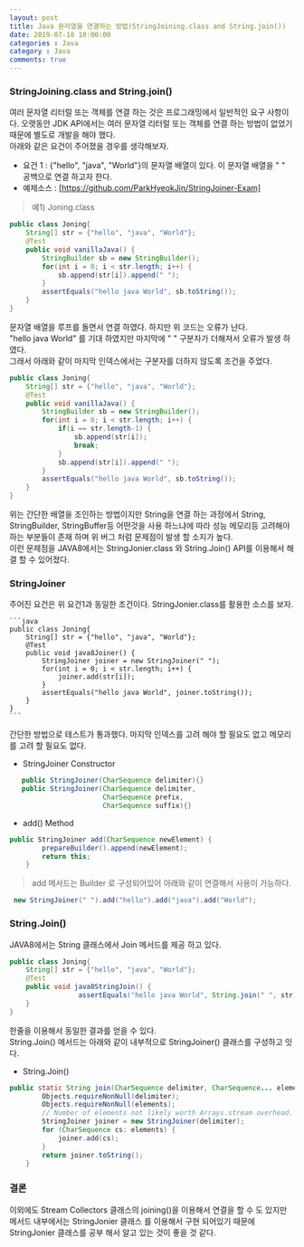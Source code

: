 ```yaml
---
layout: post
title: Java 문자열을 연결하는 방법(StringJoining.class and String.join())
date: 2019-07-18 10:00:00
categories : Java
category : Java
comments: true
---
```


### StringJoining.class and String.join()

여러 문자열 리터럴 또는 객체를 연결 하는 것은 프로그래밍에서 일반적인 요구 사항이다.
오랫동안 JDK API에서는 여러 문자열 리터럴 또는 객체를 연결 하는 방법이 없었기 때문에
별도로 개발을 해야 했다.  
아래와 같은 요건이 주어졌을 경우를 생각해보자.

- 요건 1 : {"hello", "java", "World"}의 문자열 배열이 있다. 이 문자열 배열을 " " 공백으로 연결 하고자 한다.
- 예제소스 : [https://github.com/ParkHyeokJin/StringJoiner-Exam]
  
> 예1) Joning.class

```java
public class Joning{
    String[] str = {"hello", "java", "World"};
    @Test
    public void vanillaJava() {
        StringBuilder sb = new StringBuilder();
        for(int i = 0; i < str.length; i++) {
            sb.append(str[i]).append(" ");
        }
        assertEquals("hello java World", sb.toString());
    }
}
```
    
문자열 배열을 루프를 돌면서 연결 하였다. 하지만 위 코드는 오류가 난다.  
"hello java World" 를 기대 하였지만 마지막에 " " 구분자가 더해져서 오류가 발생 하였다.  
그래서 아래와 같이 마지막 인덱스에서는 구분자를 더하지 않도록 조건을 주었다.  
    
```java
public class Joning{
    String[] str = {"hello", "java", "World"};
    @Test
    public void vanillaJava() {
        StringBuilder sb = new StringBuilder();
        for(int i = 0; i < str.length; i++) {
            if(i == str.length-1) {
                sb.append(str[i]); 
                break;
            }
            sb.append(str[i]).append(" ");
        }
        assertEquals("hello java World", sb.toString());
    }
}
```
    
위는 간단한 배열을 조인하는 방법이지만 String을 연결 하는 과정에서 String, StringBuilder, StringBuffer등
어떤것을 사용 하느냐에 따라 성능 메모리등 고려해야 하는 부분들이 존재 하며
위 버그 처럼 문제점이 발생 할 소지가 높다.  
이런 문제점을 JAVA8에서는 StringJonier.class 와 String.Join() API를 이용해서 해결 할 수 있어졌다.
    
### StringJoiner  
주어진 요건은 위 요건1과 동일한 조건이다. StringJonier.class를 활용한 소스를 보자.

    ```java
    public class Joning{
        String[] str = {"hello", "java", "World"};
        @Test
        public void java8Joiner() {
            StringJoiner joiner = new StringJoiner(" ");
            for(int i = 0; i < str.length; i++) {
                joiner.add(str[i]);
            }
            assertEquals("hello java World", joiner.toString());
        }
    }
    ```    

간단한 방법으로 테스트가 통과했다. 마지막 인덱스를 고려 해야 할 필요도 없고 메모리를 고려 할 필요도 없다.  
    
- StringJoiner Constructor
    
```java
   public StringJoiner(CharSequence delimiter){}
   public StringJoiner(CharSequence delimiter,
                       CharSequence prefix,
                       CharSequence suffix){}
```
    
- add() Method
    
```java
public StringJoiner add(CharSequence newElement) {
        prepareBuilder().append(newElement);
        return this;
    }
 ```
     
> add 메서드는 Builder 로 구성되어있어 아래와 같이 연결해서 사용이 가능하다.
    
```java
 new StringJoiner(" ").add("hello").add("java").add("World");
```
    
### String.Join()

JAVA8에서는 String 클래스에서 Join 메서드를 제공 하고 있다.
    
```java
public class Joning{
    String[] str = {"hello", "java", "World"};
    @Test
    public void java8StringJoin() {
                 assertEquals("hello java World", String.join(" ", str));
    }
}
```
    
한줄을 이용해서 동일한 결과를 얻을 수 있다.  
String.Join() 메서드는 아래와 같이 내부적으로 StringJoiner() 클래스를 구성하고 잇다.
    
- String.Join()
    
```java
public static String join(CharSequence delimiter, CharSequence... elements) {
        Objects.requireNonNull(delimiter);
        Objects.requireNonNull(elements);
        // Number of elements not likely worth Arrays.stream overhead.
        StringJoiner joiner = new StringJoiner(delimiter);
        for (CharSequence cs: elements) {
            joiner.add(cs);
        }
        return joiner.toString();
    }
```
    
### 결론
이외에도 Stream Collectors 클래스의 joining()을 이용해서 연결을 할 수 도 있지만
메서드 내부에서는 StringJonier 클래스 를 이용해서 구현 되어있기 때문에
StringJonier 클래스를 공부 해서 알고 있는 것이 좋을 것 같다.
    

    